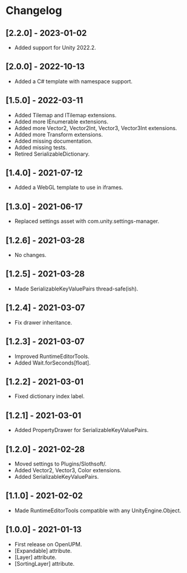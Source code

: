 # Changelog

## [2.2.0] - 2023-01-02
- Added support for Unity 2022.2.

## [2.0.0] - 2022-10-13
- Added a C# template with namespace support.

## [1.5.0] - 2022-03-11
- Added Tilemap and ITilemap extensions.
- Added more IEnumerable extensions.
- Added more Vector2, Vector2Int, Vector3, Vector3Int extensions.
- Added more Transform extensions.
- Added missing documentation.
- Added missing tests.
- Retired SerializableDictionary.

## [1.4.0] - 2021-07-12
- Added a WebGL template to use in iframes.

## [1.3.0] - 2021-06-17
- Replaced settings asset with com.unity.settings-manager.

## [1.2.6] - 2021-03-28
- No changes.

## [1.2.5] - 2021-03-28
- Made SerializableKeyValuePairs thread-safe(ish).

## [1.2.4] - 2021-03-07
- Fix drawer inheritance.

## [1.2.3] - 2021-03-07
- Improved RuntimeEditorTools.
- Added Wait.forSeconds[float].

## [1.2.2] - 2021-03-01
- Fixed dictionary index label.

## [1.2.1] - 2021-03-01
- Added PropertyDrawer for SerializableKeyValuePairs.

## [1.2.0] - 2021-02-28
- Moved settings to Plugins/Slothsoft/.
- Added Vector2, Vector3, Color extensions.
- Added SerializableKeyValuePairs.

## [1.1.0] - 2021-02-02
- Made RuntimeEditorTools compatible with any UnityEngine.Object.

## [1.0.0] - 2021-01-13
- First release on OpenUPM.
- \[Expandable\] attribute.
- \[Layer\] attribute.
- \[SortingLayer\] attribute.